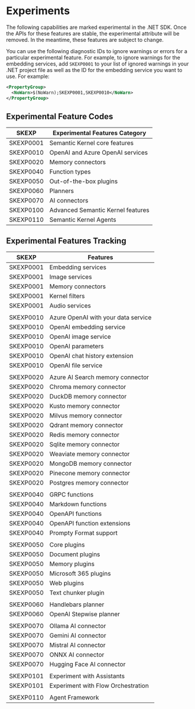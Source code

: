 # Experiments

The following capabilities are marked experimental in the .NET SDK. Once the APIs for these features are stable, the experimental attribute will be removed. In the meantime, these features are subject to change.

You can use the following diagnostic IDs to ignore warnings or errors for a particular experimental feature. For example, to ignore warnings for the embedding services, add `SKEXP0001` to your list of ignored warnings in your .NET project file as well as the ID for the embedding service you want to use. For example:

```xml {"id":"01J6KNVXZHXHYS15JPS6S743K4"}
<PropertyGroup>
  <NoWarn>$(NoWarn);SKEXP0001,SKEXP0010</NoWarn>
</PropertyGroup>
```

## Experimental Feature Codes

| SKEXP​ | Experimental Features Category​​ |
|-------|--------------------------------|
| SKEXP0001 | Semantic Kernel core features |
| SKEXP0010 | OpenAI and Azure OpenAI services |
| SKEXP0020 | Memory connectors |
| SKEXP0040 | Function types |
| SKEXP0050 | Out-of-the-box plugins |
| SKEXP0060 | Planners |
| SKEXP0070 | AI connectors |
| SKEXP0100 | Advanced Semantic Kernel features |
| SKEXP0110 | Semantic Kernel Agents |

## Experimental Features Tracking

| SKEXP​ | Features​​ |
|-------|----------|
| SKEXP0001 | Embedding services |
| SKEXP0001 | Image services |
| SKEXP0001 | Memory connectors |
| SKEXP0001 | Kernel filters |
| SKEXP0001 | Audio services |
| | | | | | | |
| SKEXP0010 | Azure OpenAI with your data service |
| SKEXP0010 | OpenAI embedding service |
| SKEXP0010 | OpenAI image service |
| SKEXP0010 | OpenAI parameters |
| SKEXP0010 | OpenAI chat history extension |
| SKEXP0010 | OpenAI file service |
| | | | | | | |
| SKEXP0020 | Azure AI Search memory connector |
| SKEXP0020 | Chroma memory connector |
| SKEXP0020 | DuckDB memory connector |
| SKEXP0020 | Kusto memory connector |
| SKEXP0020 | Milvus memory connector |
| SKEXP0020 | Qdrant memory connector |
| SKEXP0020 | Redis memory connector |
| SKEXP0020 | Sqlite memory connector |
| SKEXP0020 | Weaviate memory connector |
| SKEXP0020 | MongoDB memory connector |
| SKEXP0020 | Pinecone memory connector |
| SKEXP0020 | Postgres memory connector |
| | | | | | | |
| SKEXP0040 | GRPC functions |
| SKEXP0040 | Markdown functions |
| SKEXP0040 | OpenAPI functions |
| SKEXP0040 | OpenAPI function extensions |
| SKEXP0040 | Prompty Format support |
| | | | | | | |
| SKEXP0050 | Core plugins |
| SKEXP0050 | Document plugins |
| SKEXP0050 | Memory plugins |
| SKEXP0050 | Microsoft 365 plugins |
| SKEXP0050 | Web plugins |
| SKEXP0050 | Text chunker plugin |
| | | | | | | |
| SKEXP0060 | Handlebars planner |
| SKEXP0060 | OpenAI Stepwise planner |
| | | | | | | |
| SKEXP0070 | Ollama AI connector |
| SKEXP0070 | Gemini AI connector |
| SKEXP0070 | Mistral AI connector |
| SKEXP0070 | ONNX AI connector |
| SKEXP0070 | Hugging Face AI connector |
| | | | | | | |
| SKEXP0101 | Experiment with Assistants |
| SKEXP0101 | Experiment with Flow Orchestration |
| | | | | | | |
| SKEXP0110 | Agent Framework |